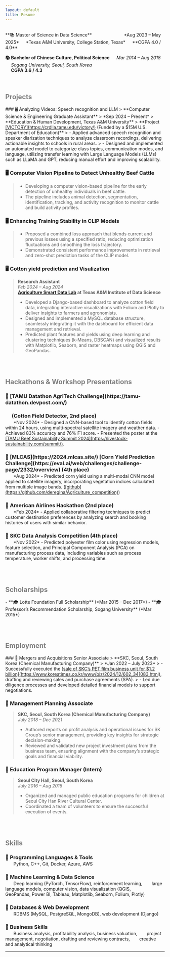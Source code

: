 ```yaml
---
layout: default
title: Resume
---
```


<br>
**📚  Master of Science in Data Science** &emsp; &emsp; &emsp; &emsp; &emsp; &nbsp; *Aug 2023 – May 2025*  
&emsp; *Texas A&M University, College Station, Texas*  
&emsp; **CGPA 4.0 / 4.0**

**📚  Bachelor of Chinese Culture, Political Science**  &emsp; *Mar 2014 – Aug 2018*  
&emsp; *Sogang University, Seoul, South Korea*  
&emsp; **CGPA 3.6 / 4.3**  <br><br><br>
  
<h2 style="color: gray;">Projects</h2>
### 🖥️  Analyzing Videos: Speech recognition and LLM
> **Computer Science & Engineering Graduate Assistant**  
> *Sep 2024 – Present*  
> **Education & Human Development, Texas A&M University**  
> **Project <ins>[VICTORY](https://crdlla.tamu.edu/victory/)</ins> (Funded by a $15M U.S. Department of Education)**    
> - Applied advanced speech recognition and speaker diarization techniques to analyze classroom recordings, delivering actionable insights to schools in rural areas.
> - Designed and implemented an automated model to categorize class topics, communication modes, and language, utilizing transfer learning with Large Language Models (LLMs) such as LLaMA and GPT, reducing manual effort and improving scalability.

### 🖥️  Computer Vision Pipeline to Detect Unhealthy Beef Cattle  
> - Developing a computer vision-based pipeline for the early detection of unhealthy individuals in beef cattle. 
> - The pipeline includes animal detection, segmentation, identification, tracking, and activity recognition to monitor cattle and build activity profiles.  

### 🖥️  Enhancing Training Stability in CLIP Models
> - Proposed a combined loss approach that blends current and previous losses using a specified ratio, reducing optimization fluctuations and smoothing the loss trajectory. 
> - Demonstrated consistent performance improvements in retrieval and zero-shot prediction tasks of the CLIP model.  

### 🖥️  Cotton yield prediction and Visulization
> **Research Assistant**  
> *Feb 2024 – Aug 2024*  
> **<ins>[Agriculture Smart Data Lab](https://tamids.tamu.edu/ag-smart-data-lab/)</ins> at Texas A&M Institute of Data Science**  
> - Developed a Django-based dashboard to analyze cotton field data, integrating interactive visualizations with Folium and Plotly to deliver insights to farmers and agronomists.
> - Designed and implemented a MySQL database structure, seamlessly integrating it with the dashboard for efficient data management and retrieval.
> - Predicted plant features and yields using deep learning and clustering techniques (k-Means, DBSCAN) and visualized results with Matplotlib, Seaborn, and raster heatmaps using QGIS and GeoPandas.  

<br><br>
<h2 style="color: gray;">Hackathons & Workshop Presentations</h2>
<h3 style="margin-bottom: 2px;">🏅  [TAMU Datathon AgriTech Challenge](https://tamu-datathon.devpost.com/)</h3>
<h3 style="margin-bottom: 2px;">&emsp; (Cotton Field Detector, 2nd place)</h3>
&emsp; &nbsp; *Nov 2024*  
- Designed a CNN-based tool to identify cotton fields within 24 hours, using multi-spectral satellite imagery and weather data.</li>
- Achieved 83% accuracy and 76% F1 score.</li>
- Presented the poster at the <ins>[TAMU Beef Sustainability Summit 2024](https://livestock-sustainability.com/summit/)</ins>.

<h3 style="margin-bottom: 2px;">🏅  [MLCAS](https://2024.mlcas.site/) [Corn Yield Prediction Challenge](https://eval.ai/web/challenges/challenge-page/2332/overview) (4th place)</h3>
&emsp; &nbsp; *Aug 2024*
- Predicted corn yield using a multi-modal CNN model applied to satellite imagery, incorporating vegetation indices calculated from multiple image bands. (<ins>[github](https://github.com/deregina/Agriculture_competition)</ins>)

<h3 style="margin-bottom: 2px;">🏅  American Airlines Hackathon (2nd place)</h3>
&emsp; &nbsp; *Feb 2024*  
- Applied collaborative filtering techniques to predict customer destination preferences by analyzing search and booking histories of users with similar behavior.  

<h3 style="margin-bottom: 2px;">🏅  SKC Data Analysis Competition (4th place)</h3>
&emsp; &nbsp; *Nov 2022*  
- Predicted polyester film color using regression models, feature selection, and Principal Component Analysis (PCA) on manufacturing process data, including variables such as process temperature, worker shifts, and processing time.  

<br><br>
<h2 style="color: gray;">Scholarships</h2>
- **🎓  Lotte Foundation Full Scholarship** (*Mar 2015 – Dec 2017*)  
- **🎓  Professor’s Recommendation Scholarship, Sogang University** (*Mar 2015*)  

<br><br>
<h2 style="color: gray;">Employment</h2>
### 💼  Mergers and Acquisitions Senior Associate  
> **SKC, Seoul, South Korea (Chemical Manufacturing Company)**  
> *Jan 2022 – July 2023*  
> - Successfully executed the <ins>[sale of SKC’s PET film business unit for $1.2 billion](https://www.koreatimes.co.kr/www/biz/2024/12/602_341083.html)</ins>, drafting and reviewing sales and purchase agreements (SPA).
> - Led due diligence processes and developed detailed financial models to support negotiations.  


### 💼  Management Planning Associate  
> **SKC, Seoul, South Korea (Chemical Manufacturing Company)**  
> *July 2018 – Dec 2021*
> - Authored reports on profit analysis and operational issues for SK Group’s senior management, providing key insights for strategic decision-making. 
> - Reviewed and validated new project investment plans from the business team, ensuring alignment with the company’s strategic goals and financial viability.  


### 💼  Education Program Manager (Intern)  
> **Seoul City Hall, Seoul, South Korea**  
> *July 2016 – Aug 2016*
> - Organized and managed public education programs for children at Seoul City Han River Cultural Center. 
> - Coordinated a team of volunteers to ensure the successful execution of events.  

<br><br>
<h2 style="color: gray;">Skills</h2>
<h3 style="margin-bottom: 2px;">🌟  Programming Languages & Tools</h3>
&emsp; &nbsp; Python, C++, Git, Docker, Azure, AWS  

<h3 style="margin-bottom: 2px;">🌟  Machine Learning & Data Science  </h3>
&emsp; &nbsp; Deep learning (PyTorch, TensorFlow), reinforcement learning,  
&emsp; &nbsp; large language models, computer vision, data visualization (QGIS, 
&emsp; &nbsp; GeoPandas, Power BI, Tableau, Matplotlib, Seaborn, Folium, Plotly)  

<h3 style="margin-bottom: 2px;">🌟  Databases & Web Development  </h3>
&emsp; &nbsp; RDBMS (MySQL, PostgreSQL, MongoDB), web development (Django)  

<h3 style="margin-bottom: 2px;">🌟  Business Skills  </h3>
&emsp; &nbsp; Business analysis, profitability analysis, business valuation,  
&emsp; &nbsp; project management, negotiation, drafting and reviewing contracts,  
&emsp; &nbsp; creative and analytical thinking  

---

